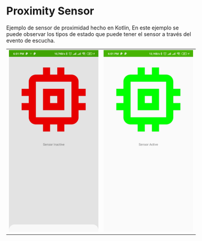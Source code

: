 # Proximity Sensor
  Ejemplo de sensor de proximidad hecho en Kotlin, En este ejemplo se puede observar los tipos de estado que puede tener el sensor a través del evento de escucha.

<table>
  <tr>
    <td>
      <img src="/Screenshot/Screenshot_off.jpg" width="350">
    </td>
    <td>
      <img src="/Screenshot/Screenshot_on.jpg" width="350">
    </td>
  </tr>
</table>
